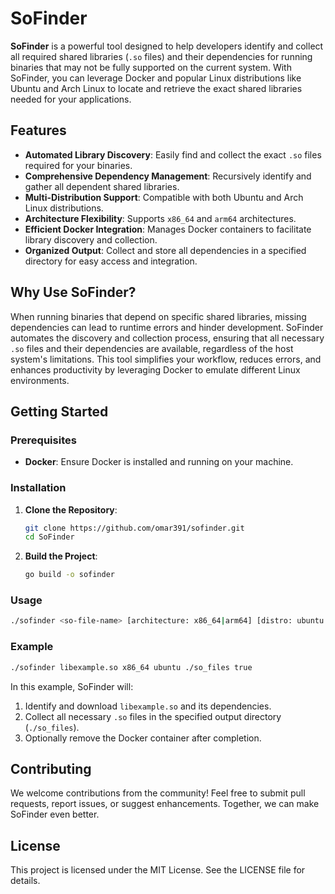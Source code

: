 # SoFinder

**SoFinder** is a powerful tool designed to help developers identify and collect all required shared libraries (`.so` files) and their dependencies for running binaries that may not be fully supported on the current system. With SoFinder, you can leverage Docker and popular Linux distributions like Ubuntu and Arch Linux to locate and retrieve the exact shared libraries needed for your applications.

## Features
- **Automated Library Discovery**: Easily find and collect the exact `.so` files required for your binaries.
- **Comprehensive Dependency Management**: Recursively identify and gather all dependent shared libraries.
- **Multi-Distribution Support**: Compatible with both Ubuntu and Arch Linux distributions.
- **Architecture Flexibility**: Supports `x86_64` and `arm64` architectures.
- **Efficient Docker Integration**: Manages Docker containers to facilitate library discovery and collection.
- **Organized Output**: Collect and store all dependencies in a specified directory for easy access and integration.

## Why Use SoFinder?
When running binaries that depend on specific shared libraries, missing dependencies can lead to runtime errors and hinder development. SoFinder automates the discovery and collection process, ensuring that all necessary `.so` files and their dependencies are available, regardless of the host system's limitations. This tool simplifies your workflow, reduces errors, and enhances productivity by leveraging Docker to emulate different Linux environments.

## Getting Started

### Prerequisites
- **Docker**: Ensure Docker is installed and running on your machine.

### Installation
1. **Clone the Repository**:
    ```sh
    git clone https://github.com/omar391/sofinder.git
    cd SoFinder
    ```

2. **Build the Project**:
    ```sh
    go build -o sofinder
    ```

### Usage
```sh
./sofinder <so-file-name> [architecture: x86_64|arm64] [distro: ubuntu|arch] [output-directory] [remove-container]
```

### Example
```sh
./sofinder libexample.so x86_64 ubuntu ./so_files true
```

In this example, SoFinder will:
1. Identify and download `libexample.so` and its dependencies.
2. Collect all necessary `.so` files in the specified output directory (`./so_files`).
3. Optionally remove the Docker container after completion.

## Contributing
We welcome contributions from the community! Feel free to submit pull requests, report issues, or suggest enhancements. Together, we can make SoFinder even better.

## License
This project is licensed under the MIT License. See the LICENSE file for details.
